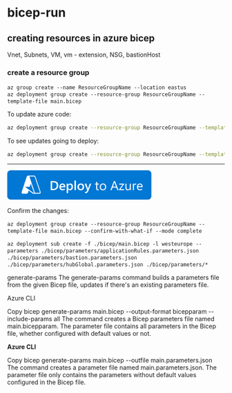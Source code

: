 # bicep-run

## creating resources in azure bicep
Vnet, Subnets, VM, vm - extension, NSG, bastionHost

### create a resource group

```azcli
az group create --name ResourceGroupName --location eastus
az deployment group create --resource-group ResourceGroupName --template-file main.bicep
```

To update azure code:

```bash
az deployment group create --resource-group ResourceGroupName --template-file main.bicep --mode complete
```

To see updates going to deploy:
```bash
az deployment group create --resource-group ResourceGroupName --template-file main.bicep --what-if --mode complete
```
---
[![Deploy To Azure](https://raw.githubusercontent.com/Azure/azure-quickstart-templates/master/1-CONTRIBUTION-GUIDE/images/deploytoazure.svg?sanitize=true)](https://portal.azure.com/)

Confirm the changes:
```
az deployment group create --resource-group ResourceGroupName --template-file main.bicep --confirm-with-what-if --mode complete

```

```
az deployment sub create -f ./bicep/main.bicep -l westeurope --parameters ./bicep/parameters/applicationRules.parameters.json ./bicep/parameters/bastion.parameters.json ./bicep/parameters/hubGlobal.parameters.json ./bicep/parameters/*
```


generate-params
The generate-params command builds a parameters file from the given Bicep file, updates if there's an existing parameters file.

Azure CLI

Copy
bicep generate-params main.bicep --output-format bicepparam --include-params all
The command creates a Bicep parameters file named main.bicepparam. The parameter file contains all parameters in the Bicep file, whether configured with default values or not.


**Azure CLI**

Copy
bicep generate-params main.bicep --outfile main.parameters.json
The command creates a parameter file named main.parameters.json. The parameter file only contains the parameters without default values configured in the Bicep file.

